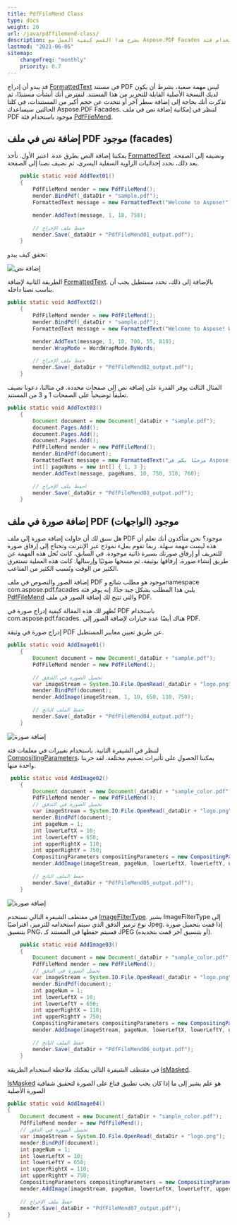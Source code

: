 ```yaml
---
title: PdfFileMend Class
type: docs
weight: 20
url: /java/pdffilemend-class/
description: يشرح هذا القسم كيفية العمل مع Aspose.PDF Facades باستخدام فئة PdfFileMend.
lastmod: "2021-06-05"
sitemap:
    changefreq: "monthly"
    priority: 0.7
---
```


قد يبدو أن إدراج [FormattedText](https://reference.aspose.com/pdf/java/com.aspose.pdf.facades/FormattedText) في مستند PDF ليس مهمة صعبة، بشرط أن يكون لديك النسخة الأصلية القابلة للتحرير من هذا المستند. لنفترض أنك أنشأت مستندًا، ثم تذكرت أنك بحاجة إلى إضافة سطر آخر أو نتحدث عن حجم أكبر من المستندات، في كلتا الحالتين سيساعدك Aspose.PDF Facades. لننظر في إمكانية إضافة نص في ملف PDF موجود باستخدام فئة [PdfFileMend](https://reference.aspose.com/pdf/java/com.aspose.pdf.facades/PdfFileMend).

## إضافة نص في ملف PDF موجود (facades)

يمكننا إضافة النص بطرق عدة.
 اعتبر الأول. نأخذ [FormattedText](https://reference.aspose.com/pdf/java/com.aspose.pdf.facades/FormattedText) ونضيفه إلى الصفحة. بعد ذلك، نحدد إحداثيات الزاوية السفلية اليسرى، ثم نضيف نصنا إلى الصفحة.

```java
    public static void AddText01()
    {
        PdfFileMend mender = new PdfFileMend();
        mender.BindPdf(_dataDir + "sample.pdf");
        FormattedText message = new FormattedText("Welcome to Aspose!");

        mender.AddText(message, 1, 10, 750);

        // حفظ ملف الإخراج
        mender.Save(_dataDir + "PdfFileMend01_output.pdf");
    }
```

تحقق كيف يبدو:

![إضافة نص](/pdf/net/images/add_text.png)

الطريقة الثانية لإضافة [FormattedText](https://reference.aspose.com/pdf//java/com.aspose.pdf.facades/formattedtext). بالإضافة إلى ذلك، نحدد مستطيل يجب أن يناسب نصنا داخله.

```java
public static void AddText02()
    {
        PdfFileMend mender = new PdfFileMend();
        mender.BindPdf(_dataDir + "sample.pdf");
        FormattedText message = new FormattedText("Welcome to Aspose! Welcome to Aspose!");

        mender.AddText(message, 1, 10, 700, 55, 810);
        mender.WrapMode = WordWrapMode.ByWords;

        // حفظ ملف الإخراج
        mender.Save(_dataDir + "PdfFileMend02_output.pdf");
    }
```

المثال الثالث يوفر القدرة على إضافة نص إلى صفحات محددة. في مثالنا، دعونا نضيف تعليقاً توضيحياً على الصفحات 1 و 3 من المستند.

```java
public static void AddText03()
    {
        Document document = new Document(_dataDir + "sample.pdf");
        document.Pages.Add();
        document.Pages.Add();
        document.Pages.Add();
        PdfFileMend mender = new PdfFileMend();
        mender.BindPdf(document);
        FormattedText message = new FormattedText("مرحبًا بكم في Aspose!");
        int[] pageNums = new int[] { 1, 3 };
        mender.AddText(message, pageNums, 10, 750, 310, 760);

        // احفظ ملف الإخراج
        mender.Save(_dataDir + "PdfFileMend03_output.pdf");
    }
```

## إضافة صورة في ملف PDF موجود (الواجهات)

هل سبق لك أن حاولت إضافة صورة إلى ملف PDF موجود؟
 نحن متأكدون أنك تعلم أن هذه ليست مهمة سهلة. ربما تقوم بملء نموذج عبر الإنترنت وتحتاج إلى إرفاق صورة للتعريف أو إرفاق صورتك بسيرة ذاتية موجودة. في السابق، كانت تُحل هذه المهمة عن طريق إنشاء صورة، إرفاقها بوثيقة، ثم مسحها ضوئيًا وإرسالها. كانت هذه العملية تستغرق الكثير من الوقت وتُسبب الكثير من المتاعب.

إضافة الصور والنصوص في ملف PDF موجود هو مطلب شائع وnamespace com.aspose.pdf.facades يلبي هذا المطلب بشكل جيد جدًا. إنه يوفر فئة [PdfFileMend](https://reference.aspose.com/pdf/java/com.aspose.pdf.facades/PdfFileMend) والتي تتيح لك إضافة الصور في ملف PDF.

تُظهر لك هذه المقالة كيفية إدراج صورة في PDF باستخدام com.aspose.pdf.facades. هناك أيضًا عدة خيارات لإضافة الصور إلى PDF.

إدراج صورة في وثيقة PDF عن طريق تعيين معايير المستطيل.

```java
public static void AddImage01()
    {
        Document document = new Document(_dataDir + "sample.pdf");
        PdfFileMend mender = new PdfFileMend();

        // تحميل الصورة في التدفق
        var imageStream = System.IO.File.OpenRead(_dataDir + "logo.png");
        mender.BindPdf(document);
        mender.AddImage(imageStream, 1, 10, 650, 110, 750);

        // حفظ الملف الناتج
        mender.Save(_dataDir + "PdfFileMend04_output.pdf");
    }
```

![إضافة صورة](/pdf/net/images/add_image1.png)

لننظر في الشيفرة الثانية. باستخدام تغييرات في معلمات فئة [CompositingParameters](https://reference.aspose.com/pdf/java/com.aspose.pdf/CompositingParameters)، يمكننا الحصول على تأثيرات تصميم مختلفة. لقد جربنا واحدة منها.

```java
 public static void AddImage02()
    {
        Document document = new Document(_dataDir + "sample_color.pdf");
        PdfFileMend mender = new PdfFileMend();
        // تحميل الصورة في التدفق
        var imageStream = System.IO.File.OpenRead(_dataDir + "logo.png");
        mender.BindPdf(document);
        int pageNum = 1;
        int lowerLeftX = 10;
        int lowerLeftY = 650;
        int upperRightX = 110;
        int upperRightY = 750;
        CompositingParameters compositingParameters = new CompositingParameters(BlendMode.Multiply);
        mender.AddImage(imageStream, pageNum, lowerLeftX, lowerLeftY, upperRightX, upperRightY, compositingParameters);

        // حفظ الملف الناتج
        mender.Save(_dataDir + "PdfFileMend05_output.pdf");
    }
```


![إضافة صورة](/pdf/net/images/add_image2.png)

في مقتطف الشيفرة التالي نستخدم [ImageFilterType](https://reference.aspose.com/pdf/java/com.aspose.pdf/ImageFilterType). يشير ImageFilterType إلى نوع ترميز الدفق الذي سيتم استخدامه للترميز، افتراضيًا Jpeg. إذا قمت بتحميل صورة بتنسيق PNG، فسيتم حفظها في المستند كـ JPEG (أو بتنسيق آخر قمت بتحديده).

```java
    public static void AddImage03()
    {
        Document document = new Document(_dataDir + "sample_color.pdf");
        PdfFileMend mender = new PdfFileMend();
        // تحميل الصورة في الدفق
        var imageStream = System.IO.File.OpenRead(_dataDir + "logo.png");
        mender.BindPdf(document);
        int pageNum = 1;
        int lowerLeftX = 10;
        int lowerLeftY = 650;
        int upperRightX = 110;
        int upperRightY = 750;
        CompositingParameters compositingParameters = new CompositingParameters(BlendMode.Exclusion, ImageFilterType.Flate);
        mender.AddImage(imageStream, pageNum, lowerLeftX, lowerLeftY, upperRightX, upperRightY, compositingParameters);

        // حفظ الملف الناتج
        mender.Save(_dataDir + "PdfFileMend06_output.pdf");
    }
```


في مقتطف الشيفرة التالي يمكنك ملاحظة استخدام الطريقة [IsMasked](https://reference.aspose.com/pdf/java/com.aspose.pdf/CompositingParameters#isMasked--).

[IsMasked](https://reference.aspose.com/pdf/java/com.aspose.pdf/CompositingParameters#isMasked--) هو علم يشير إلى ما إذا كان يجب تطبيق قناع على الصورة لتحقيق شفافية الصورة الأصلية

```java
public static void AddImage04()
{
    Document document = new Document(_dataDir + "sample_color.pdf");
    PdfFileMend mender = new PdfFileMend();
    // تحميل الصورة في الدفق
    var imageStream = System.IO.File.OpenRead(_dataDir + "logo.png");
    mender.BindPdf(document);
    int pageNum = 1;
    int lowerLeftX = 10;
    int lowerLeftY = 650;
    int upperRightX = 110;
    int upperRightY = 750;
    CompositingParameters compositingParameters = new CompositingParameters(BlendMode.Multiply, ImageFilterType.Flate,false);
    mender.AddImage(imageStream, pageNum, lowerLeftX, lowerLeftY, upperRightX, upperRightY, compositingParameters);

    // حفظ ملف الإخراج
    mender.Save(_dataDir + "PdfFileMend07_output.pdf");
}
```